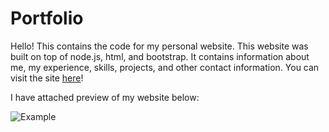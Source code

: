 # Portfolio

Hello!  This contains the code for my personal website.  This website was built on top of node.js, html, and bootstrap.  It contains information about me, my experience, skills, projects, and other contact information.  You can visit the site [here](https://zac-ng.com)!

I have attached preview of my website below:

![Example](https://raw.githubusercontent.com/zac-ng/portfolio/main/example.gif)
